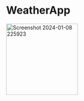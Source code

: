 # WeatherApp


<img width="192" alt="Screenshot 2024-01-08 225923" src="https://github.com/sanyam40/Flutter-Projects/assets/87993985/913fc738-4213-4d25-b61c-0c39933a1d16">

